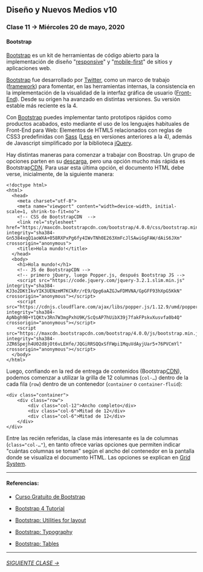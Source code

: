 ## Diseño y Nuevos Medios v10 

### Clase 11 → Miércoles 20 de mayo, 2020

#### Bootstrap

[Bootstrap](https://getbootstrap.com/) es un kit de herramientas de código abierto para la implementación de diseño "[responsive](https://es.wikipedia.org/wiki/Dise%C3%B1o_web_adaptable)" y "[mobile-first](https://en.ryte.com/wiki/Mobile_First)" de sitios y aplicaciones web. 

[Bootstrap](https://getbootstrap.com/) fue desarrollado por [Twitter](https://twitter.com/getbootstrap), como un marco de trabajo ([framework](https://es.wikipedia.org/wiki/Framework)) para fomentar, en las herramientas internas, la consistencia en la implementación de la visualidad de la interfaz gráfica de usuario ([Front-End](https://es.wikipedia.org/wiki/Front-end_y_back-end)). Desde su origen ha avanzado en distintas versiones. Su versión estable más reciente es la 4.

Con [Bootstrap](https://getbootstrap.com/) puedes implementar tanto prototipos rápidos como productos acabados, esto mediante el uso de los lenguajes habituales de Front-End para Web: Elementos de HTML5 relacionados con reglas de CSS3 predefinidas con [Sass](https://sass-lang.com/) ([Less](http://lesscss.org/) en versiones anteriores a la 4), además de Javascript simplificado por la biblioteca [jQuery](https://jquery.com/).

Hay distintas maneras para comenzar a trabajar con Boostrap. Un grupo de opciones parten en su [descarga](https://getbootstrap.com/docs/4.0/getting-started/download/), pero una opción mucho más rápida es Bootstrap[CDN](https://es.wikipedia.org/wiki/Red_de_entrega_de_contenidos). Para usar esta última opción, el documento HTML debe verse, inicialmente, de la siguiente manera: 

```
<!doctype html>
<html>
  <head>
    <meta charset="utf-8">
    <meta name="viewport" content="width=device-width, initial-scale=1, shrink-to-fit=no">
    <!-- CSS de BootstrapCDN  -->
    <link rel="stylesheet" href="https://maxcdn.bootstrapcdn.com/bootstrap/4.0.0/css/bootstrap.min.css" integrity="sha384-Gn5384xqQ1aoWXA+058RXPxPg6fy4IWvTNh0E263XmFcJlSAwiGgFAW/dAiS6JXm" crossorigin="anonymous">
    <title>Hola mundo!</title>
  </head>
  <body>
    <h1>Hola mundo!</h1>
    <!-- JS de BootstrapCDN -->    
    <!-- primero jQuery, luego Popper.js, después Bootstrap JS -->
    <script src="https://code.jquery.com/jquery-3.2.1.slim.min.js" integrity="sha384-KJ3o2DKtIkvYIK3UENzmM7KCkRr/rE9/Qpg6aAZGJwFDMVNA/GpGFF93hXpG5KkN" crossorigin="anonymous"></script>
    <script src="https://cdnjs.cloudflare.com/ajax/libs/popper.js/1.12.9/umd/popper.min.js" integrity="sha384-ApNbgh9B+Y1QKtv3Rn7W3mgPxhU9K/ScQsAP7hUibX39j7fakFPskvXusvfa0b4Q" crossorigin="anonymous"></script>
    <script src="https://maxcdn.bootstrapcdn.com/bootstrap/4.0.0/js/bootstrap.min.js" integrity="sha384-JZR6Spejh4U02d8jOt6vLEHfe/JQGiRRSQQxSfFWpi1MquVdAyjUar5+76PVCmYl" crossorigin="anonymous"></script>
  </body>
</html>
```

Luego, confiando en la red de entrega de contenidos (Bootstrap[CDN](https://es.wikipedia.org/wiki/Red_de_entrega_de_contenidos)), podemos comenzar a utilizar la grilla de 12 columnas (`col-…`) dentro de la cada fila (`row`) dentro de un contenedor (`container` o `container-fluid`):

```
<div class="container">
	<div class="row">
		<div class="col-12">Ancho completo</div>
		<div class="col-6">Mitad de 12</div>
		<div class="col-6">Mitad de 12</div>		
	</div>
</div>
```

Entre las recién referidas, la clase más interesante es la de columnas (`class="col-…"`), en tanto ofrece varias opciones que  permiten indicar "cuántas columnas se toman" según el ancho del contenedor en la pantalla donde se visualiza el documento HTML. Las opciones se explican en [Grid System](https://getbootstrap.com/docs/4.0/layout/grid/#grid-options).

- - - - - - 

#### Referencias:

- [Curso Gratuito de Bootstrap](https://codigofacilito.com/cursos/bootstrap)

- [Bootstrap 4 Tutorial](https://www.w3schools.com/bootstrap4/default.asp)

- [Bootstrap: Utilities for layout](https://getbootstrap.com/docs/4.0/layout/utilities-for-layout/)

- [Bootstrap: Typography](https://getbootstrap.com/docs/4.0/content/typography/)

- [Bootstrap: Tables](https://getbootstrap.com/docs/4.0/content/tables/)

- - - - - - - 

###### [SIGUIENTE CLASE →](https://github.com/profesorfaco/dno037-2020/tree/gh-pages/clase-12)
